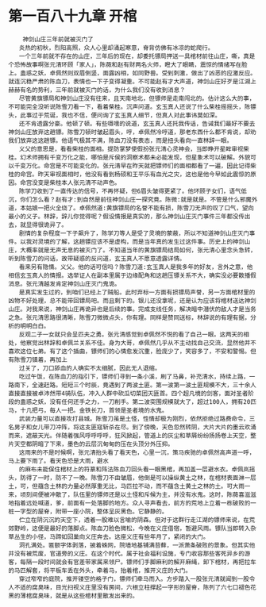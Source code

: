 # 第一百八十九章 开棺
        神剑山庄三年前就被灭门了
       炎热的初秋，烈阳高照，众人心里却涌起寒意，脊背仿佛有冰凉的蛇爬行。
       一个三年前就不存在的山庄，三年后的现在，却委托镖局押送一具棺材前往山庄，嘶，真是个恐怖故事啊张元清环顾「家人」，陈薇和赵有财两名火师，瞪大了眼睛，震惊的情绪写在脸上。蛊惑之妖，卓佩然则双眉倒竖，面露凶相，如同野兽。受到刺激，做出了凶恶的应激反应。就连沉稳严肃的陈血刀，表情也一下子变得凝重。不可能赵有才大声道，神剑山庄好歹是江湖上赫赫有名的势利，三年前就被灭门的话，为什么我们没有收到消息？
       尽管黄旗镖局和神剑山庄没有往来，且天南地北，但镖师是走南闯北的。估计这么大的事，不可能完全没听说陈雪刀看一下，看着柴桂。沉声问道。玄玉真人还说了什么柴桂摇摇头，陈镖头，此事过于荒诞，我也不信，便问询了玄玉真人细节，但真人对此事讳莫如深。
       还不肯透露分豪。他顿了顿。有些嗫嚅的说道，玄玉真人还托我传话，告诫我们最好不要去神剑山庄放弃这趟镖。陈雪刀顿时皱起眉头，哼，卓佩然冷哼道，那老东西什么都不肯说，却劝我们放弃这这趟镖。他语气极其不满，陈血刀没有表态，而是扭头看向一直林辞一眼。
       义父的意思是，看看柴桂的面相。提防掌梦使假扮张元清心灵神会，当即睁开星眸审视柴桂。幻术师拥有千变万化之能，哪怕是斥侯的洞察术都未必能发现，但星象术可以破解。外貌可以千变万化。命宫是不可能变化的。张元清早在昨天就把镖师们的面相都看了一遍，因此记得柴桂的命宫。昨天审视面相时，他没有看到杨硕和王平乐有血光之灾，这也是他今早如此震惊的原因。命宫没变是柴桂本人张元清不动声色。
       陈学刀收到了一直传达的信号，不再怀疑，但6眉头皱得更紧了。他环顾子女们，语气低沉，你们怎么看？赵有才:到自然是前往神剑山庄一探究竟。陈微:就是就是。不管是什么邪魔外道，本姑娘一把火全烧了。卓佩然道:黄旗镖局的名誉不能有损，陈雪刀无声的叹了口气，望向最小的义子。林辞，辞儿你觉得呢？假设情报是真实的，那么神剑山庄灭门事件三年都没传出去，就显得很诡异了。
       剧情的复杂程度一下子飙升了，陈学刀等人是受了灵境的蒙蔽，所以不知道神剑山庄灭门事件。以我对灵境的了解，这趟镖应该不是虚构，而是当年真的发生过这件事。历史上的神剑山庄，大概率就是无声无息的被灭门了。不知道当年的黄旗镖局结局如何，张元清心里念头急转，听到陈雪刀的问话，故带疑惑的反问道，玄玉真人不愿意透露详情。
       看来另有隐情。义父。他的话可信吗？陈雪刀道:玄玉真人是我多年的好友，言外之意，他相信玄玉真人的情报。选举证人在副本里属于边缘配角和这趟压镖关系不大，确实没必要散播假消息。张元清越发肯定神剑山庄灭门鬼诡。
       是真实发生过的，到咱们已经上了贼船。此时弃标一方面有损镖局声誉，另一方面棺材里的凶物不好处理，总不能带回镖局吧。而且剩下的。银儿还没拿呢，还是认为应该将棺材送达神剑山庄。对我来说，神剑山庄再诡异也是后续的事。完成支线任务，解决暗中潜伏的敌人才是当务之急。张元清思路很清晰，陈雪刀微微点头，你有理。同样是赞同送标，林辞说的有理有据，分析的明明白白。
       反观二子一女就只会呈匹夫之勇。张元清感觉到卓佩然不悦的看了自己一眼。这两天的相处，他察觉出林辞和卓佩兰关系不佳。身为大哥，卓佩然几乎从不主动找自己交流，显然他并不喜欢这位七弟。有了这个插曲，镖师们的心情愈发沉重，脸庞少了，笑容多了，不安和警惕。但有陈雪刀镇着，再加上
       过关了，刀口舔血的人确实不太细腻，因此无人退缩。
       吃过午饭，在陈血刀的指引下，镖师们寻到一条小溪，刷了马鼻，补充清水，持续上路，一路南下，全速赶路。短短三个时辰，竟遇到了两波土匪。第一波第一波土匪规模不大，三十余人直接直接被卓沛然带4骑队伍，冲入人群中砍瓜切菜团灭匪首。四个超凡境的剑客，面对圣者阶段的蛊惑之妖，没有任何还手之力，一刀削手。第二波突围规模就大了，超过100人，拥有20匹马，十几把弓，每人一把。金铁长刀，首领是圣者境的水鬼。
       武装力量可以直接攻打县城。陈雪刀虽是土怪，性情却极为刚烈，依然拒绝过路费命令，三名男子和女儿带刀冲阵，将这支匪寇斩杀在尽。到了傍晚，天色忽然转阴，大片大片的墨云欢涌而来，遮蔽天光。伴随着强风呼呼呼呼，狂风掀起，管道上的灰尘和草屑纷纷扬扬卷上天空，整片天空都阴暗了下来，墨色的云层沉甸甸的压在头顶分外压抑。
       这雨来的不是时候啊，张元清抬头看了看天色，心里一沉，策马疾驰的卓佩然高声道一呼，马上要下雨了。看天色恐是大雨，避水
       的麻布未能保住棺材上的符篆和阵法陈血刀回头看一眼黑棺，再加盖一层避水衣。卓佩岚摇头，防得了一时，防不了一晚。陈雪刀不由皱眉，他倒是可以操纵黄土之林，在棺材表面淋一层土，可，但蕴含土林的力量必然厚重无比，马匹拉不动，而不蕴含土黄土之林的土。可大雨一来，顷刻间便被冲散了，队伍里的镖师还是以土怪和斥候为主，并没有水鬼。这时，陈薇喜滋滋地指着远处喊道，爹，前面有一处落脚的地方。众人寻声看去，前方的荒地上立着一栋破败的一桩一字型的屋脊，附带一座小院，整体呈灰黑色。它静静的。
       伫立在阴沉沉的天空下，透着一股难以言喻的阴森。但对于这群行走江湖的镖师来说，在荒郊野岭，这便是最好的落脚点。陈血刀脸色微松，今晚在义庄借宿，暂避风雨。镖队当即转入杂草丛生的小径，马蹄如回巢向义庄奔去。这座义庄有些年月了，紧闭的大门。
       洞孔满处。匾额字体剥落，披着蛛网，院墙地基铺满苔藓，一派萧条破败的景象。但其实他并没有被荒废，官道旁的义庄。在这个时代。属于社会福利设施，专门收容那些客死异乡的游客，每隔一段时间就会有官差带家属来领尸。镖师们手脚麻利的解开麻绳，卸下棺材，再把拉车的马匹解套，将平板车丢在外头，牵着马，抬着棺，推开义庄的大门。
       穿过窄窄的庭院，推开镂空的格子门，镖师们牵马而入。方步踏入一股张元清就闻到一股令人不适的腐臭味，目光扫视义庄里没有房间，六根立柱撑起一字形的屋脊，陈列了六七口褪色花黑的薄棺腐臭味，就是从这些棺材里散发出来的。